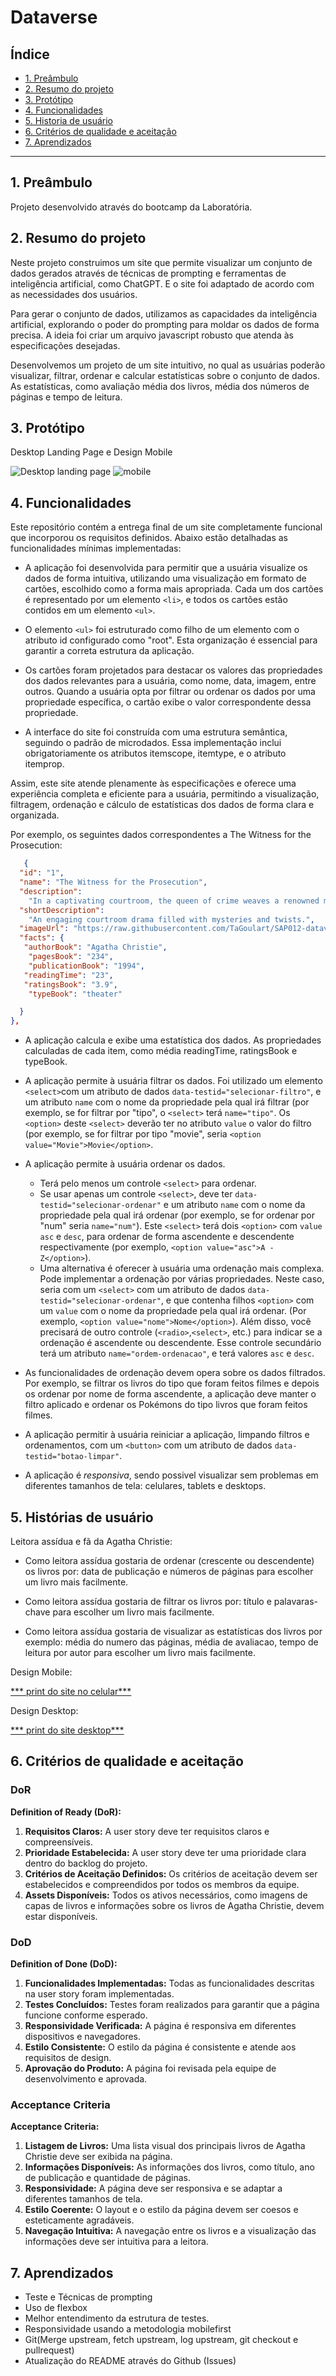 # Dataverse

## Índice

* [1. Preâmbulo](#1-preâmbulo)
* [2. Resumo do projeto](#2-resumo-do-projeto)
* [3. Protótipo](#3-Protótipo)
* [4. Funcionalidades](#3-Funcionalidades)
* [5. Historia de usuário](#4-Historia-de-usuário)
* [6. Critérios de qualidade e aceitação](#6-Critérios-de-qualidade-e-aceitação)
* [7. Aprendizados](#8-aprendizados)


***

## 1. Preâmbulo

Projeto desenvolvido através do bootcamp da Laboratória.

## 2. Resumo do projeto

Neste projeto construimos um site que permite visualizar um conjunto de dados gerados através de técnicas de prompting e ferramentas de inteligência artificial, como ChatGPT. E o site foi adaptado de acordo com as necessidades dos usuários.

Para gerar o conjunto de dados, utilizamos as capacidades da inteligência artificial, explorando o poder do prompting para moldar os dados de forma precisa. A ideia foi criar um arquivo javascript robusto que atenda às especificações desejadas.

Desenvolvemos um projeto de um site intuitivo, no qual as usuárias poderão visualizar, filtrar, ordenar e calcular estatísticas sobre o conjunto de dados. As estatísticas, como avaliação média dos livros, média dos números de páginas e tempo de leitura.

## 3. Protótipo

Desktop Landing Page e Design Mobile

![Desktop landing page](https://github.com/Laboratoria/SAP012-dataverse/assets/93541783/9c4b8ea3-c155-452d-af3c-7d25ff506278)  ![mobile](https://github.com/Laboratoria/SAP012-dataverse/assets/93541783/ebb6699d-52d5-4f4d-bd88-84ea1012ce71)


## 4. Funcionalidades

Este repositório contém a entrega final de um site completamente funcional que incorporou os requisitos definidos. Abaixo estão detalhadas as funcionalidades mínimas implementadas:

* A aplicação foi desenvolvida para permitir que a usuária visualize os dados de forma intuitiva, utilizando uma visualização em formato de cartões, escolhido como a forma mais apropriada. Cada um dos cartões é representado por um elemento `<li>`, e todos os cartões estão contidos em um elemento `<ul>`.

* O elemento `<ul>` foi estruturado como filho de um elemento com o atributo id configurado como "root". Esta organização é essencial para garantir a correta estrutura da aplicação.

* Os cartões foram projetados para destacar os valores das propriedades dos dados relevantes para a usuária, como nome, data, imagem, entre outros. Quando a usuária opta por filtrar ou ordenar os dados por uma propriedade específica, o cartão exibe o valor correspondente dessa propriedade.

* A interface do site foi construída com uma estrutura semântica, seguindo o padrão de microdados. Essa implementação inclui obrigatoriamente os atributos itemscope, itemtype, e o atributo itemprop.

Assim, este site atende plenamente às especificações e oferece uma experiência completa e eficiente para a usuária, permitindo a visualização, filtragem, ordenação e cálculo de estatísticas dos dados de forma clara e organizada.


  Por exemplo, os seguintes dados correspondentes a The Witness for the Prosecution:

  ```json
     {
    "id": "1",
    "name": "The Witness for the Prosecution",
    "description":
      "In a captivating courtroom, the queen of crime weaves a renowned mystery novel full of surprises. This engaging puzzle, brimming with twists, turns, and captivating characters, keeps readers on the edge of their seats as Agatha Christie unravels an intricate plot. The courtroom setting adds a unique touch to the narrative, providing an exciting and unpredictable experience. Witness for the Prosecution is a compact masterpiece delving into the intricacies of the judicial system, blending the author's signature suspense with courtroom fascination, offering a compelling and mysterious read.",
    "shortDescription":
      "An engaging courtroom drama filled with mysteries and twists.",
    "imageUrl": "https://raw.githubusercontent.com/TaGoulart/SAP012-dataverse/main/src/images/books/1.jpg",
    "facts": {
     "authorBook": "Agatha Christie",
      "pagesBook": "234",
      "publicationBook": "1994",
     "readingTime": "23",
     "ratingsBook": "3.9",
      "typeBook": "theater"

    }
  },
  ```

* A aplicação calcula e exibe uma estatística dos dados. As propriedades calculadas de cada item, como média readingTime, ratingsBook e typeBook.

* A aplicação permite à usuária filtrar os dados. Foi utilizado um elemento `<select>`com um atributo de dados `data-testid="selecionar-filtro"`, e um atributo `name` com o nome da propriedade pela qual irá filtrar (por exemplo, se for filtrar por "tipo", o `<select>` terá `name="tipo"`. Os `<option>` deste `<select>` deverão ter no atributo `value` o valor do filtro (por exemplo, se for filtrar por tipo "movie", seria `<option value="Movie">Movie</option>`.

* A aplicação permite à usuária ordenar os dados.
  - Terá pelo menos um controle `<select>` para ordenar.
  - Se usar apenas um controle `<select>`, deve ter
    `data-testid="selecionar-ordenar"` e um atributo `name` com o nome da
    propriedade pela qual irá ordenar (por exemplo, se for ordenar por
    "num" seria `name="num"`). Este `<select>` terá dois `<option>`
    com `value` `asc` e `desc`, para ordenar de forma ascendente e descendente
    respectivamente (por exemplo, `<option value="asc">A - Z</option>`).
  - Uma alternativa é oferecer à usuária uma ordenação mais complexa.
    Pode implementar a ordenação por várias propriedades. Neste caso, seria com
    um `<select>` com um atributo de dados `data-testid="selecionar-ordenar"`,
    e que contenha filhos `<option>` com um `value` com o nome da propriedade
    pela qual irá ordenar. (Por exemplo, `<option value="nome">Nome</option>`).
    Além disso, você precisará de outro controle (`<radio>`,`<select>`, etc.)
    para indicar se a ordenação é ascendente ou descendente. Esse controle
    secundário terá um atributo `name="ordem-ordenacao"`, e terá valores
    `asc` e `desc`.

* As funcionalidades de ordenação devem opera sobre os dados filtrados.
  Por exemplo, se filtrar os livros do tipo que foram feitos filmes e depois os ordenar por
  nome de forma ascendente, a aplicação deve manter o filtro aplicado e
  ordenar os Pokémons do tipo livros que foram feitos filmes.

* A aplicação permitir à usuária reiniciar a aplicação, limpando
  filtros e ordenamentos, com um `<button>` com um atributo de dados
  `data-testid="botao-limpar"`.

* A aplicação é _responsiva_, sendo possivel visualizar sem problemas
  em diferentes tamanhos de tela: celulares, tablets e desktops.

## 5. Histórias de usuário

Leitora assídua e fã da Agatha Christie:

* Como leitora assídua gostaria de ordenar (crescente ou descendente) os livros por: data de publicação e números de páginas para escolher um livro mais facilmente.

* Como leitora assídua gostaria de filtrar os livros por: título e palavaras-chave para escolher um livro mais facilmente. 

* Como leitora assídua gostaria de visualizar as estatísticas dos livros por exemplo: média do numero das páginas, média de avaliacao, tempo de leitura por autor para escolher um livro mais facilmente.

 Design Mobile:

[*** print do site no celular***](https://raw.githubusercontent.com/lourdilene/SAP012-dataverse/main/mobile.png)

Design Desktop:

[*** print do site desktop***](https://raw.githubusercontent.com/lourdilene/SAP012-dataverse/main/desktop.png)

## 6. Critérios de qualidade e aceitação

### DoR

**Definition of Ready (DoR):**

1. **Requisitos Claros:** A user story deve ter requisitos claros e compreensíveis.
2. **Prioridade Estabelecida:** A user story deve ter uma prioridade clara dentro do backlog do projeto.
3. **Critérios de Aceitação Definidos:** Os critérios de aceitação devem ser estabelecidos e compreendidos por todos os membros da equipe.
4. **Assets Disponíveis:** Todos os ativos necessários, como imagens de capas de livros e informações sobre os livros de Agatha Christie, devem estar disponíveis.

### DoD

**Definition of Done (DoD):**

1. **Funcionalidades Implementadas:** Todas as funcionalidades descritas na user story foram implementadas.
2. **Testes Concluídos:** Testes foram realizados para garantir que a página funcione conforme esperado.
3. **Responsividade Verificada:** A página é responsiva em diferentes dispositivos e navegadores.
4. **Estilo Consistente:** O estilo da página é consistente e atende aos requisitos de design.
5. **Aprovação do Produto:** A página foi revisada pela equipe de desenvolvimento e aprovada.

### Acceptance Criteria

**Acceptance Criteria:**

1. **Listagem de Livros:** Uma lista visual dos principais livros de Agatha Christie deve ser exibida na página.
2. **Informações Disponíveis:** As informações dos livros, como título, ano de publicação e quantidade de páginas.
3. **Responsividade:** A página deve ser responsiva e se adaptar a diferentes tamanhos de tela.
4. **Estilo Coerente:** O layout e o estilo da página devem ser coesos e esteticamente agradáveis.
5. **Navegação Intuitiva:** A navegação entre os livros e a visualização das informações deve ser intuitiva para a leitora.


## 7. Aprendizados

* Teste e Técnicas de prompting
* Uso de flexbox
* Melhor entendimento da estrutura de testes.
* Responsividade usando a metodologia mobilefirst
* Git(Merge upstream, fetch upstream, log upstream, git checkout e pullrequest)
* Atualização do README através do Github (Issues)











